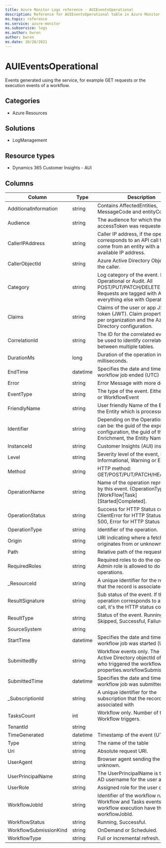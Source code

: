 ```yaml
---
title: Azure Monitor Logs reference - AUIEventsOperational
description: Reference for AUIEventsOperational table in Azure Monitor Logs.
ms.topic: reference
ms.service: azure-monitor
ms.subservice: logs
ms.author: bwren
author: bwren
ms.date: 10/28/2021
---
```


# AUIEventsOperational

 Events generated using the service, for example GET requests or the execution events of a workflow.

## Categories

- Azure Resources
## Solutions

- LogManagement
## Resource types

- Dynamics 365 Customer Insights - AUI




## Columns

| Column | Type | Description |
| --- | --- | --- |
| AdditionalInformation | string | Contains AffectedEntities, MessageCode and entityCount. |
| Audience | string | The audience for which the accessToken was requested for. |
| CallerIPAddress | string | Caller IP address, if the operation corresponds to an API call that would come from an entity with a publicly available IP address. |
| CallerObjectId | string | Azure Active Directory ObjectId of the caller. |
| Category | string | Log category of the event. Either Operational or Audit. All POST/PUT/PATCH/DELETE HTTP Requests are tagged with Audit, everything else with Operational. |
| Claims | string | Claims of the user or app JSON web token (JWT). Claim properties vary per organization and the Azure Active Directory configuration. |
| CorrelationId | string | The ID for the correlated events. Can be used to identify correlated events between multiple tables. |
| DurationMs | long | Duration of the operation in milliseconds. |
| EndTime | datetime | Specifies the date and time that the workflow job ended (UTC) |
| Error | string | Error Message with more details. |
| EventType | string | The type of the event. Either ApiEvent or WorkflowEvent |
| FriendlyName | string | User friendly Name of the Export or the Entity which is processed. |
| Identifier | string | Depending on the OperationType in can be: the guid of the export configuration, the guid of the Enrichment, the Entity Name. |
| InstanceId | string | Customer Insights (AUI) instance ID. |
| Level | string | Severity level of the event, is one of: Informational, Warning or Error. |
| Method | string | HTTP method: GET/POST/PUT/PATCH/HEAD |
| OperationName | string | Name of the operation represented by this event. {OperationType}.[WorkFlow\|Task][Started\|Completed]. |
| OperationStatus | string | Success for HTTP Status code < 400, ClientError for HTTP Status code < 500, Error for HTTP Status >= 500. |
| OperationType | string | Identifier of the operation. |
| Origin | string | URI indicating where a fetch originates from or unknown. |
| Path | string | Relative path of the request. |
| RequiredRoles | string | Required roles to do the operation. Admin role is allowed to do all operations. |
| _ResourceId | string | A unique identifier for the resource that the record is associated with |
| ResultSignature | string | Sub status of the event. If the operation corresponds to a REST API call, it's the HTTP status code. |
| ResultType | string | Status of the event. Running, Skipped, Successful, Failure. |
| SourceSystem | string |  |
| StartTime | datetime | Specifies the date and time that the workflow job was started (UTC) |
| SubmittedBy | string | Workflow events only. The Azure Active Directory objectId of the user who triggered the workflow, see also properties.workflowSubmissionKinds. |
| SubmittedTime | datetime | Specifies the date and time that the workflow job was submitted (UTC) |
| _SubscriptionId | string | A unique identifier for the subscription that the record is associated with |
| TasksCount | int | Workflow only. Number of tasks the Workflow triggers. |
| TenantId | string |  |
| TimeGenerated | datetime | Timestamp of the event (UTC). |
| Type | string | The name of the table |
| Uri | string | Absolute request URI. |
| UserAgent | string | Browser agent sending the request or unknown. |
| UserPrincipalName | string | The UserPrincipalName is the Azure AD username for the user accounts. |
| UserRole | string | Assigned role for the user or app. |
| WorkflowJobId | string | Identifier of the workflow run. All Workflow and Tasks events within the workflow execution have the same workflowJobId. |
| WorkflowStatus | string | Running, Successful. |
| WorkflowSubmissionKind | string | OnDemand or Scheduled. |
| WorkflowType | string | Full or incremental refresh. |
